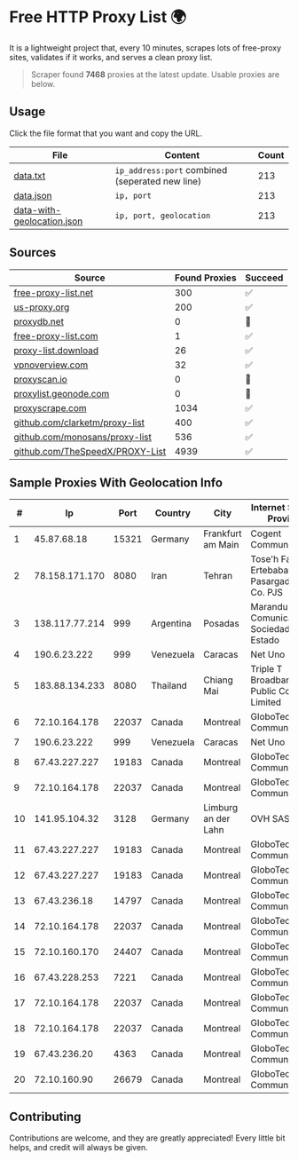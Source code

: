 
# Free HTTP Proxy List 🌍

It is a lightweight project that, every 10 minutes, scrapes lots of free-proxy sites, validates if it works, and serves a clean proxy list.


> Scraper found **7468** proxies at the latest update. Usable proxies are below.

## Usage

Click the file format that you want and copy the URL.


|File|Content|Count|
|----|-------|-----|
|[data.txt](https://raw.githubusercontent.com/themiralay/Proxy-List-World/master/data.txt)|`ip_address:port` combined (seperated new line)|213|
|[data.json](https://raw.githubusercontent.com/themiralay/Proxy-List-World/master/data.json)|`ip, port`|213|
|[data-with-geolocation.json](https://raw.githubusercontent.com/themiralay/Proxy-List-World/master/data-with-geolocation.json)|`ip, port, geolocation`|213|

## Sources

|Source|Found Proxies|Succeed|
|------|-------------|-------|
|[free-proxy-list.net](https://free-proxy-list.net)|300|✅|
|[us-proxy.org](https://www.us-proxy.org)|200|✅|
|[proxydb.net](http://proxydb.net)|0|🚫|
|[free-proxy-list.com](https://free-proxy-list.com/?page=&port=&type%5B%5D=http&type%5B%5D=https&up_time=0&search=Search)|1|✅|
|[proxy-list.download](https://www.proxy-list.download/HTTP)|26|✅|
|[vpnoverview.com](https://vpnoverview.com/privacy/anonymous-browsing/free-proxy-servers)|32|✅|
|[proxyscan.io](https://www.proxyscan.io)|0|🚫|
|[proxylist.geonode.com](https://proxylist.geonode.com/api/proxy-list?limit=300&page=1&sort_by=lastChecked&sort_type=desc&protocols=http,https)|0|🚫|
|[proxyscrape.com](https://api.proxyscrape.com/v2/?request=displayproxies&protocol=http&timeout=10000&country=all&ssl=all&anonymity=all)|1034|✅|
|[github.com/clarketm/proxy-list](https://raw.githubusercontent.com/clarketm/proxy-list/master/proxy-list-raw.txt)|400|✅|
|[github.com/monosans/proxy-list](https://raw.githubusercontent.com/monosans/proxy-list/main/proxies/http.txt)|536|✅|
|[github.com/TheSpeedX/PROXY-List](https://raw.githubusercontent.com/TheSpeedX/PROXY-List/master/http.txt)|4939|✅|


## Sample Proxies With Geolocation Info

|#|Ip|Port|Country|City|Internet Service Provider|
|-|--|----|-------|----|-------------------------|
|1|45.87.68.18|15321|Germany|Frankfurt am Main|Cogent Communications|
|2|78.158.171.170|8080|Iran|Tehran|Tose'h Fanavari Ertebabat Pasargad Arian Co. PJS|
|3|138.117.77.214|999|Argentina|Posadas|Marandu Comunicaciones Sociedad Del Estado|
|4|190.6.23.222|999|Venezuela|Caracas|Net Uno|
|5|183.88.134.233|8080|Thailand|Chiang Mai|Triple T Broadband Public Company Limited|
|6|72.10.164.178|22037|Canada|Montreal|GloboTech Communications|
|7|190.6.23.222|999|Venezuela|Caracas|Net Uno|
|8|67.43.227.227|19183|Canada|Montreal|GloboTech Communications|
|9|72.10.164.178|22037|Canada|Montreal|GloboTech Communications|
|10|141.95.104.32|3128|Germany|Limburg an der Lahn|OVH SAS|
|11|67.43.227.227|19183|Canada|Montreal|GloboTech Communications|
|12|67.43.227.227|19183|Canada|Montreal|GloboTech Communications|
|13|67.43.236.18|14797|Canada|Montreal|GloboTech Communications|
|14|72.10.164.178|22037|Canada|Montreal|GloboTech Communications|
|15|72.10.160.170|24407|Canada|Montreal|GloboTech Communications|
|16|67.43.228.253|7221|Canada|Montreal|GloboTech Communications|
|17|72.10.164.178|22037|Canada|Montreal|GloboTech Communications|
|18|72.10.164.178|22037|Canada|Montreal|GloboTech Communications|
|19|67.43.236.20|4363|Canada|Montreal|GloboTech Communications|
|20|72.10.160.90|26679|Canada|Montreal|GloboTech Communications|



## Contributing

Contributions are welcome, and they are greatly appreciated! Every
little bit helps, and credit will always be given.


